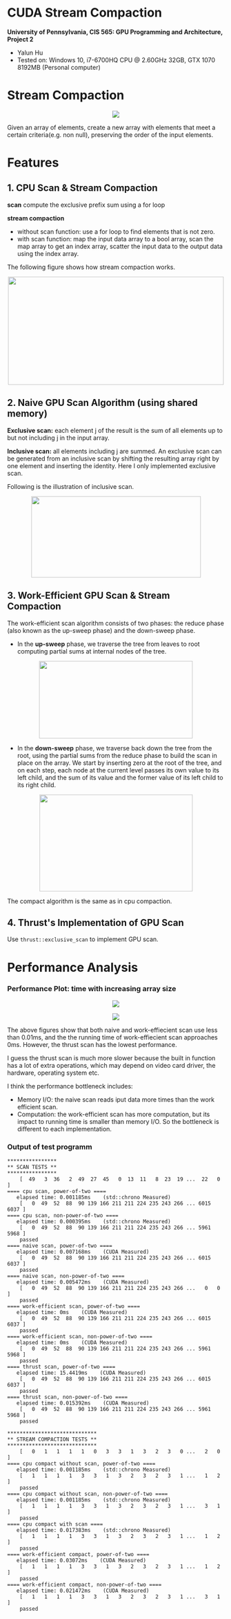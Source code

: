 CUDA Stream Compaction
======================

**University of Pennsylvania, CIS 565: GPU Programming and Architecture, Project 2**

* Yalun Hu
* Tested on: Windows 10, i7-6700HQ CPU @ 2.60GHz 32GB, GTX 1070 8192MB (Personal computer)

# Stream Compaction

<p align="center">
  <img src="img/StreamCompactionOverview.png">
</p>

Given an array of elements, create a new array with elements that meet a certain criteria(e.g. non null), preserving the order of the input elements.

# Features

## 1. CPU Scan & Stream Compaction

**scan**
compute the exclusive prefix sum using a for loop

**stream compaction**
* without scan function: use a for loop to find elements that is not zero.
* with scan function: map the input data array to a bool array, scan the map array to get an index array, scatter the input data to the output data using the index array.

The following figure shows how stream compaction works.

<p align="center">
  <img src="img/Scatter.png" height="250" width="500">
</p>

## 2. Naive GPU Scan Algorithm (using shared memory)

**Exclusive scan:** each element j of the result is the sum of all elements up to but not including j in the input array.

**Inclusive scan:** all elements including j are summed.
An exclusive scan can be generated from an inclusive scan by shifting the resulting array right by one element and inserting the identity. Here I only implemented exclusive scan.

Following is the illustration of inclusive scan.

<p align="center">
  <img src="img/NaiveScan.png" height="188" width="393">
</p>


## 3. Work-Efficient GPU Scan & Stream Compaction

The work-efficient scan algorithm consists of two phases: the reduce phase (also known as the up-sweep phase) and the down-sweep phase.
* In the **up-sweep** phase, we traverse the tree from leaves to root computing partial sums at internal nodes of the tree.

<p align="center">
  <img src="img/UpSweep.png" height="179" width="356">
</p>

* In the **down-sweep** phase, we traverse back down the tree from the root, using the partial sums from the reduce phase to build the scan in place on the array.  We start by inserting zero at the root of the tree, and on each step, each node at the current level passes its own value to its left child, and the sum of its value and the former value of its left child to its right child.

<p align="center">
  <img src="img/DownSweep.png" height="224" width="355">
</p>

The compact algorithm is the same as in cpu compaction.

## 4. Thrust's Implementation of GPU Scan

Use `thrust::exclusive_scan` to implement GPU scan.

# Performance Analysis

### Performance Plot: time with increasing array size

<p align="center">
  <img src="img/TimeChart.png">
</p>
<p align="center">
  <img src="img/TimePlot.png">
</p>

The above figures show that both naive and work-effiecient scan use less than 0.01ms, and the the running time of work-effiecient scan approaches 0ms. However, the thrust scan has the lowest performance.


I guess the thrust scan is much more slower because the built in function has a lot of extra operations, which may depend on video card driver, the hardware, operating system etc.

I think the performance bottleneck includes:
* Memory I/O: the naive scan reads iput data more times than the work efficient scan.
* Computation: the work-efficient scan has more computation, but its impact to running time is smaller than memory I/O.
So the bottleneck is different to each implementation.

### Output of test programm

```
****************
** SCAN TESTS **
****************
    [  49   3  36   2  49  27  45   0  13  11   8  23  19 ...  22   0 ]
==== cpu scan, power-of-two ====
   elapsed time: 0.001185ms    (std::chrono Measured)
    [   0  49  52  88  90 139 166 211 211 224 235 243 266 ... 6015 6037 ]
==== cpu scan, non-power-of-two ====
   elapsed time: 0.000395ms    (std::chrono Measured)
    [   0  49  52  88  90 139 166 211 211 224 235 243 266 ... 5961 5968 ]
    passed
==== naive scan, power-of-two ====
   elapsed time: 0.007168ms    (CUDA Measured)
    [   0  49  52  88  90 139 166 211 211 224 235 243 266 ... 6015 6037 ]
    passed
==== naive scan, non-power-of-two ====
   elapsed time: 0.005472ms    (CUDA Measured)
    [   0  49  52  88  90 139 166 211 211 224 235 243 266 ...   0   0 ]
    passed
==== work-efficient scan, power-of-two ====
   elapsed time: 0ms    (CUDA Measured)
    [   0  49  52  88  90 139 166 211 211 224 235 243 266 ... 6015 6037 ]
    passed
==== work-efficient scan, non-power-of-two ====
   elapsed time: 0ms    (CUDA Measured)
    [   0  49  52  88  90 139 166 211 211 224 235 243 266 ... 5961 5968 ]
    passed
==== thrust scan, power-of-two ====
   elapsed time: 15.4419ms    (CUDA Measured)
    [   0  49  52  88  90 139 166 211 211 224 235 243 266 ... 6015 6037 ]
    passed
==== thrust scan, non-power-of-two ====
   elapsed time: 0.015392ms    (CUDA Measured)
    [   0  49  52  88  90 139 166 211 211 224 235 243 266 ... 5961 5968 ]
    passed

*****************************
** STREAM COMPACTION TESTS **
*****************************
    [   0   1   1   1   1   0   3   3   1   3   2   3   0 ...   2   0 ]
==== cpu compact without scan, power-of-two ====
   elapsed time: 0.001185ms    (std::chrono Measured)
    [   1   1   1   1   3   3   1   3   2   3   2   3   1 ...   1   2 ]
    passed
==== cpu compact without scan, non-power-of-two ====
   elapsed time: 0.001185ms    (std::chrono Measured)
    [   1   1   1   1   3   3   1   3   2   3   2   3   1 ...   3   1 ]
    passed
==== cpu compact with scan ====
   elapsed time: 0.017383ms    (std::chrono Measured)
    [   1   1   1   1   3   3   1   3   2   3   2   3   1 ...   1   2 ]
    passed
==== work-efficient compact, power-of-two ====
   elapsed time: 0.03072ms    (CUDA Measured)
    [   1   1   1   1   3   3   1   3   2   3   2   3   1 ...   1   2 ]
    passed
==== work-efficient compact, non-power-of-two ====
   elapsed time: 0.021472ms    (CUDA Measured)
    [   1   1   1   1   3   3   1   3   2   3   2   3   1 ...   3   1 ]
    passed
```
